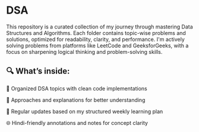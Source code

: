 # DSA
This repository is a curated collection of my journey through mastering Data Structures and Algorithms. Each folder contains topic-wise problems and solutions, optimized for readability, clarity, and performance. I'm actively solving problems from platforms like LeetCode and GeeksforGeeks, with a focus on sharpening logical thinking and problem-solving skills.

## 🔍 What’s inside:

📁 Organized DSA topics with clean code implementations

🧠 Approaches and explanations for better understanding

🚀 Regular updates based on my structured weekly learning plan

🌐 Hindi-friendly annotations and notes for concept clarity
